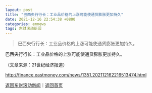 ```yaml
---
layout: post
title: "巴西央行行长：工业品价格的上涨可能使通货膨胀更加持久"
date: 2021-12-16 22:54:38 +0800
categories: emnews
tags: 东财滚动新闻
---
```

> 巴西央行行长：工业品价格的上涨可能使通货膨胀更加持久。

<p>巴西央行行长：工业品价格的上涨可能使通货膨胀更加持久。</p><p class="em_media">（文章来源：21世纪经济报道）</p>

<http://finance.eastmoney.com/news/1351,202112162216513474.html>

[返回东财滚动新闻](//finews.withounder.com/emnews/)｜[返回首页](//finews.withounder.com/)